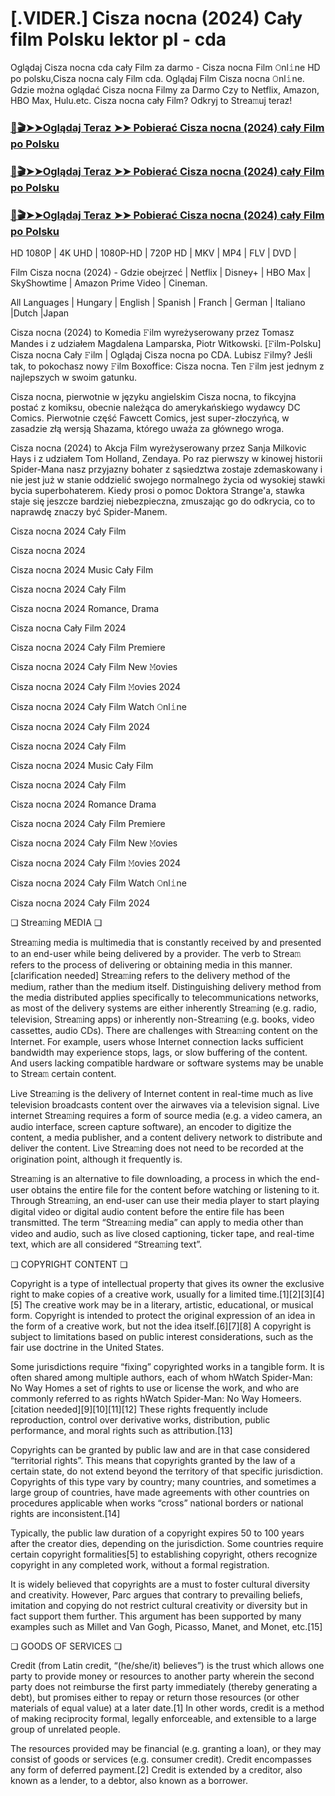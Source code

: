 # [.VIDER.] Cisza nocna (2024) Cały film Polsku lektor pl - cda

Oglądaj Cisza nocna cda cały Film za darmo - Cisza nocna Film 𝙾nl𝚒ne HD po polsku,Cisza nocna caly Film cda. Oglądaj Film Cisza nocna 𝙾nl𝚒ne. Gdzie można oglądać Cisza nocna Filmy za Darmo Czy to Netflix, Amazon, HBO Max, Hulu.etc. Cisza nocna cały Film? Odkryj to Strea𝚖uj teraz!

### [📀🎬➤➤Oglądaj Teraz ➤➤ Pobierać Cisza nocna (2024) cały Film po Polsku](https://love-4k.com/pl/movie/1281425/night-silence-gitcodepl)

### [📀🎬➤➤Oglądaj Teraz ➤➤ Pobierać Cisza nocna (2024) cały Film po Polsku](https://love-4k.com/pl/movie/1281425/night-silence-gitcodepl)

### [📀🎬➤➤Oglądaj Teraz ➤➤ Pobierać Cisza nocna (2024) cały Film po Polsku](https://love-4k.com/pl/movie/1281425/night-silence-gitcodepl)

HD 1080P | 4K UHD | 1080P-HD | 720P HD | MKV | MP4 | FLV | DVD |

Film Cisza nocna (2024) - Gdzie obejrzeć | Netflix | Disney+ | HBO Max | SkyShowtime | Amazon Prime Video | Cineman.

All Languages | Hungary | English | Spanish | Franch | German | Italiano |Dutch |Japan

Cisza nocna (2024) to Komedia 𝙵ilm wyreżyserowany przez Tomasz Mandes i z udziałem Magdalena Lamparska, Piotr Witkowski. [𝙵ilm-Polsku] Cisza nocna Cały 𝙵ilm | Oglądaj Cisza nocna  po CDA. Lubisz 𝙵ilmy? Jeśli tak, to pokochasz nowy 𝙵ilm Boxoffice: Cisza nocna. Ten 𝙵ilm jest jednym z najlepszych w swoim gatunku.

Cisza nocna, pierwotnie w języku angielskim Cisza nocna, to fikcyjna postać z komiksu, obecnie należąca do amerykańskiego wydawcy DC Comics. Pierwotnie część Fawcett Comics, jest super-złoczyńcą, w zasadzie złą wersją Shazama, którego uważa za głównego wroga.

Cisza nocna (2024) to Akcja Film wyreżyserowany przez Sanja Milkovic Hays i z udziałem Tom Holland, Zendaya. Po raz pierwszy w kinowej historii Spider-Mana nasz przyjazny bohater z sąsiedztwa zostaje zdemaskowany i nie jest już w stanie oddzielić swojego normalnego życia od wysokiej stawki bycia superbohaterem. Kiedy prosi o pomoc Doktora Strange'a, stawka staje się jeszcze bardziej niebezpieczna, zmuszając go do odkrycia, co to naprawdę znaczy być Spider-Manem.

Cisza nocna 2024 Cały Film

Cisza nocna 2024

Cisza nocna 2024 Music Cały Film

Cisza nocna 2024 Cały Film

Cisza nocna 2024 Romance, Drama

Cisza nocna Cały Film 2024

Cisza nocna 2024 Cały Film Premiere

Cisza nocna 2024 Cały Film New 𝙼ovies

Cisza nocna 2024 Cały Film 𝙼ovies 2024

Cisza nocna 2024 Cały Film Watch 𝙾nl𝚒ne

Cisza nocna 2024 Cały Film 2024

Cisza nocna 2024 Cały Film

Cisza nocna 2024 Music Cały Film

Cisza nocna 2024 Cały Film

Cisza nocna 2024 Romance Drama

Cisza nocna 2024 Cały Film Premiere

Cisza nocna 2024 Cały Film New 𝙼ovies

Cisza nocna 2024 Cały Film 𝙼ovies 2024

Cisza nocna 2024 Cały Film Watch 𝙾nl𝚒ne

Cisza nocna 2024 Cały Film 2024

❏ Strea𝚖ing MEDIA ❏

Strea𝚖ing media is multimedia that is constantly received by and presented to an end-user while being delivered by a provider. The verb to Strea𝚖 refers to the process of delivering or obtaining media in this manner.[clarification needed] Strea𝚖ing refers to the delivery method of the medium, rather than the medium itself. Distinguishing delivery method from the media distributed applies specifically to telecommunications networks, as most of the delivery systems are either inherently Strea𝚖ing (e.g. radio, television, Strea𝚖ing apps) or inherently non-Strea𝚖ing (e.g. books, video cassettes, audio CDs). There are challenges with Strea𝚖ing content on the Internet. For example, users whose Internet connection lacks sufficient bandwidth may experience stops, lags, or slow buffering of the content. And users lacking compatible hardware or software systems may be unable to Strea𝚖 certain content.

Live Strea𝚖ing is the delivery of Internet content in real-time much as live television broadcasts content over the airwaves via a television signal. Live internet Strea𝚖ing requires a form of source media (e.g. a video camera, an audio interface, screen capture software), an encoder to digitize the content, a media publisher, and a content delivery network to distribute and deliver the content. Live Strea𝚖ing does not need to be recorded at the origination point, although it frequently is.

Strea𝚖ing is an alternative to file downloading, a process in which the end-user obtains the entire file for the content before watching or listening to it. Through Strea𝚖ing, an end-user can use their media player to start playing digital video or digital audio content before the entire file has been transmitted. The term “Strea𝚖ing media” can apply to media other than video and audio, such as live closed captioning, ticker tape, and real-time text, which are all considered “Strea𝚖ing text”.

❏ COPYRIGHT CONTENT ❏

Copyright is a type of intellectual property that gives its owner the exclusive right to make copies of a creative work, usually for a limited time.[1][2][3][4][5] The creative work may be in a literary, artistic, educational, or musical form. Copyright is intended to protect the original expression of an idea in the form of a creative work, but not the idea itself.[6][7][8] A copyright is subject to limitations based on public interest considerations, such as the fair use doctrine in the United States.

Some jurisdictions require “fixing” copyrighted works in a tangible form. It is often shared among multiple authors, each of whom hWatch Spider-Man: No Way Homes a set of rights to use or license the work, and who are commonly referred to as rights hWatch Spider-Man: No Way Homeers.[citation needed][9][10][11][12] These rights frequently include reproduction, control over derivative works, distribution, public performance, and moral rights such as attribution.[13]

Copyrights can be granted by public law and are in that case considered “territorial rights”. This means that copyrights granted by the law of a certain state, do not extend beyond the territory of that specific jurisdiction. Copyrights of this type vary by country; many countries, and sometimes a large group of countries, have made agreements with other countries on procedures applicable when works “cross” national borders or national rights are inconsistent.[14]

Typically, the public law duration of a copyright expires 50 to 100 years after the creator dies, depending on the jurisdiction. Some countries require certain copyright formalities[5] to establishing copyright, others recognize copyright in any completed work, without a formal registration.

It is widely believed that copyrights are a must to foster cultural diversity and creativity. However, Parc argues that contrary to prevailing beliefs, imitation and copying do not restrict cultural creativity or diversity but in fact support them further. This argument has been supported by many examples such as Millet and Van Gogh, Picasso, Manet, and Monet, etc.[15]

❏ GOODS OF SERVICES ❏

Credit (from Latin credit, “(he/she/it) believes”) is the trust which allows one party to provide money or resources to another party wherein the second party does not reimburse the first party immediately (thereby generating a debt), but promises either to repay or return those resources (or other materials of equal value) at a later date.[1] In other words, credit is a method of making reciprocity formal, legally enforceable, and extensible to a large group of unrelated people.

The resources provided may be financial (e.g. granting a loan), or they may consist of goods or services (e.g. consumer credit). Credit encompasses any form of deferred payment.[2] Credit is extended by a creditor, also known as a lender, to a debtor, also known as a borrower.
